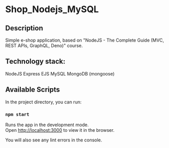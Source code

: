 # Shop_Nodejs_MySQL

## Description
Simple e-shop application, based on "NodeJS - The Complete Guide (MVC, REST APIs, GraphQL, Deno)" course.

## Technology stack:
NodeJS
Express
EJS
MySQL
MongoDB (mongoose)

## Available Scripts

In the project directory, you can run:

### `npm start`

Runs the app in the development mode.<br />
Open [http://localhost:3000](http://localhost:3000) to view it in the browser.

You will also see any lint errors in the console.
